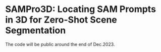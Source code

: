 # SAMPro3D: Locating SAM Prompts in 3D for Zero-Shot Scene Segmentation

The code will be public around the end of Dec.2023.
